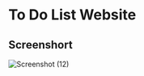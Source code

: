 # To Do List Website

## Screenshort

![Screenshot (12)](https://user-images.githubusercontent.com/90950477/205365155-4303f11d-d594-45cc-9cf0-3e1debe89406.png)
